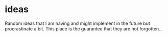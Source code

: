 # ideas
Random ideas that I am having and might implement in the future but procrastinate a bit. This place is the guarantee that they are not forgotten...
